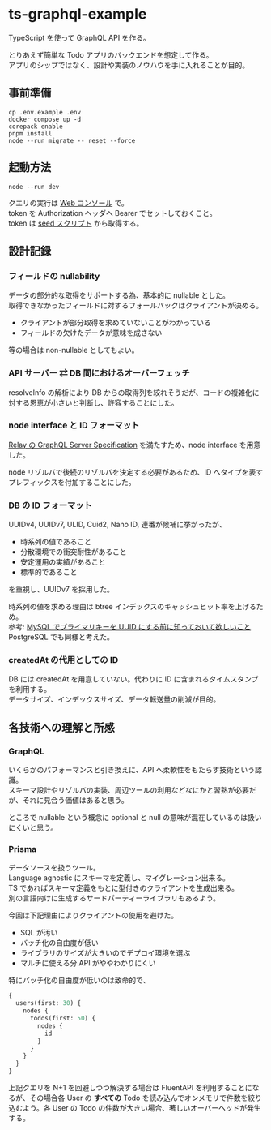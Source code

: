# ts-graphql-example

TypeScript を使って GraphQL API を作る。

とりあえず簡単な Todo アプリのバックエンドを想定して作る。\
アプリのシップではなく、設計や実装のノウハウを手に入れることが目的。

## 事前準備

```shell
cp .env.example .env
docker compose up -d
corepack enable
pnpm install
node --run migrate -- reset --force
```

## 起動方法

```shell
node --run dev
```

クエリの実行は [Web コンソール](http://localhost:4000/graphql) で。\
token を Authorization ヘッダへ Bearer でセットしておくこと。\
token は [seed スクリプト](./prisma/seed.ts) から取得する。

## 設計記録

### フィールドの nullability

データの部分的な取得をサポートする為、基本的に nullable とした。\
取得できなかったフィールドに対するフォールバックはクライアントが決める。

- クライアントが部分取得を求めていないことがわかっている
- フィールドの欠けたデータが意味を成さない

等の場合は non-nullable としてもよい。

### API サーバー ⇄ DB 間におけるオーバーフェッチ

resolveInfo の解析により DB からの取得列を絞れそうだが、コードの複雑化に対する恩恵が小さいと判断し、許容することにした。

### node interface と ID フォーマット

[Relay の GraphQL Server Specification](https://relay.dev/docs/guides/graphql-server-specification/) を満たすため、node interface を用意した。

node リゾルバで後続のリゾルバを決定する必要があるため、ID へタイプを表すプレフィックスを付加することにした。

### DB の ID フォーマット

UUIDv4, UUIDv7, ULID, Cuid2, Nano ID, 連番が候補に挙がったが、

- 時系列の値であること
- 分散環境での衝突耐性があること
- 安定運用の実績があること
- 標準的であること

を重視し、UUIDv7 を採用した。

時系列の値を求める理由は btree インデックスのキャッシュヒット率を上げるため。\
参考: [MySQL でプライマリキーを UUID にする前に知っておいて欲しいこと](https://techblog.raccoon.ne.jp/archives/1627262796.html)\
PostgreSQL でも同様と考えた。

### createdAt の代用としての ID

DB には createdAt を用意していない。代わりに ID に含まれるタイムスタンプを利用する。\
データサイズ、インデックスサイズ、データ転送量の削減が目的。

## 各技術への理解と所感

### GraphQL

いくらかのパフォーマンスと引き換えに、API へ柔軟性をもたらす技術という認識。\
スキーマ設計やリゾルバの実装、周辺ツールの利用などなにかと習熟が必要だが、それに見合う価値はあると思う。

ところで nullable という概念に optional と null の意味が混在しているのは扱いにくいと思う。

### Prisma

データソースを扱うツール。\
Language agnostic にスキーマを定義し、マイグレーション出来る。\
TS であればスキーマ定義をもとに型付きのクライアントを生成出来る。\
別の言語向けに生成するサードパーティーライブラリもあるよう。

今回は下記理由によりクライアントの使用を避けた。

- SQL が汚い
- バッチ化の自由度が低い
- ライブラリのサイズが大きいのでデプロイ環境を選ぶ
- マルチに使える分 API がややわかりにくい

特にバッチ化の自由度が低いのは致命的で、

```graphql
{
  users(first: 30) {
    nodes {
      todos(first: 50) {
        nodes {
          id
        }
      }
    }
  }
}
```

上記クエリを N+1 を回避しつつ解決する場合は FluentAPI を利用することになるが、その場合各 User の **すべての** Todo を読み込んでオンメモリで件数を絞り込むよう。各 User の Todo の件数が大きい場合、著しいオーバーヘッドが発生する。
